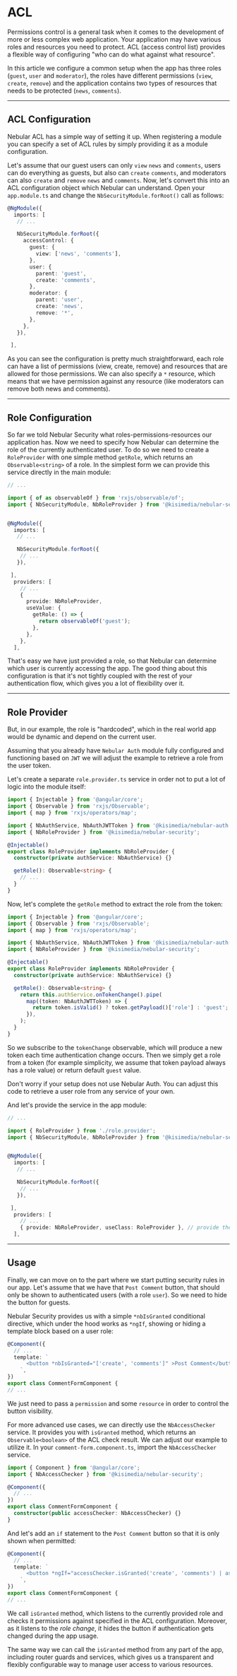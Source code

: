 # ACL

Permissions control is a general task when it comes to the development of more or less complex web application. Your application may have various roles and resources you need to protect.
ACL (access control list) provides a flexible way of configuring "who can do what against what resource".

In this article we configure a common setup when the app has three roles (`guest`, `user` and `moderator`), the roles have different permissions (`view`, `create`, `remove`)
and the application contains two types of resources that needs to be protected (`news`, `comments`).

<hr>

## ACL Configuration

Nebular ACL has a simple way of setting it up. When registering a module you can specify a set of ACL rules by simply providing it as a module configuration.

Let's assume that our guest users can only `view` `news` and `comments`, users can do everything as guests, but also can `create` `comments`, and moderators can also `create` and `remove` `news` and `comments`.
Now, let's convert this into an ACL configuration object which Nebular can understand. Open your `app.module.ts` and change the `NbSecurityModule.forRoot()` call as follows:

```ts
@NgModule({
  imports: [
   // ...

   NbSecurityModule.forRoot({
     accessControl: {
       guest: {
         view: ['news', 'comments'],
       },
       user: {
         parent: 'guest',
         create: 'comments',
       },
       moderator: {
         parent: 'user',
         create: 'news',
         remove: '*',
       },
     },
   }),

 ],

```

As you can see the configuration is pretty much straightforward, each role can have a list of permissions (view, create, remove) and resources that are allowed for those permissions. We can also specify a `*` resource,
which means that we have permission against any resource (like moderators can remove both news and comments).

<hr>

## Role Configuration

So far we told Nebular Security what roles-permissions-resources our application has. Now we need to specify how Nebular can determine the role of the currently authenticated user.
To do so we need to create a `RoleProvider` with one simple method `getRole`, which returns an `Observable<string>` of a role.
In the simplest form we can provide this service directly in the main module:

```ts
// ...

import { of as observableOf } from 'rxjs/observable/of';
import { NbSecurityModule, NbRoleProvider } from '@kisimedia/nebular-security';


@NgModule({
  imports: [
   // ...

   NbSecurityModule.forRoot({
    // ...
   }),

 ],
  providers: [
    // ...
    {
      provide: NbRoleProvider,
      useValue: {
        getRole: () => {
          return observableOf('guest');
        },
      },
    },
  ],
```

That's easy we have just provided a role, so that Nebular can determine which user is currently accessing the app.
The good thing about this configuration is that it's not tightly coupled with the rest of your authentication flow, which gives you a lot of flexibility over it.

<hr>

## Role Provider

But, in our example, the role is "hardcoded", which in the real world app would be dynamic and depend on the current user.

Assuming that you already have `Nebular Auth` module fully configured and functioning based on `JWT` we will adjust the example to retrieve a role from the user token.

Let's create a separate `role.provider.ts` service in order not to put a lot of logic into the module itself:

```typescript
import { Injectable } from '@angular/core';
import { Observable } from 'rxjs/Observable';
import { map } from 'rxjs/operators/map';

import { NbAuthService, NbAuthJWTToken } from '@kisimedia/nebular-auth';
import { NbRoleProvider } from '@kisimedia/nebular-security';

@Injectable()
export class RoleProvider implements NbRoleProvider {
  constructor(private authService: NbAuthService) {}

  getRole(): Observable<string> {
    // ...
  }
}
```

Now, let's complete the `getRole` method to extract the role from the token:

```typescript
import { Injectable } from '@angular/core';
import { Observable } from 'rxjs/Observable';
import { map } from 'rxjs/operators/map';

import { NbAuthService, NbAuthJWTToken } from '@kisimedia/nebular-auth';
import { NbRoleProvider } from '@kisimedia/nebular-security';

@Injectable()
export class RoleProvider implements NbRoleProvider {
  constructor(private authService: NbAuthService) {}

  getRole(): Observable<string> {
    return this.authService.onTokenChange().pipe(
      map((token: NbAuthJWTToken) => {
        return token.isValid() ? token.getPayload()['role'] : 'guest';
      }),
    );
  }
}
```

So we subscribe to the `tokenChange` observable, which will produce a new token each time authentication change occurs.
Then we simply get a role from a token (for example simplicity, we assume that token payload always has a role value) or return default `guest` value.

Don't worry if your setup does not use Nebular Auth. You can adjust this code to retrieve a user role from any service of your own.

And let's provide the service in the app module:

```typescript
// ...

import { RoleProvider } from './role.provider';
import { NbSecurityModule, NbRoleProvider } from '@kisimedia/nebular-security';


@NgModule({
  imports: [
   // ...

   NbSecurityModule.forRoot({
    // ...
   }),

 ],
  providers: [
    // ...
    { provide: NbRoleProvider, useClass: RoleProvider }, // provide the class
  ],
```

<hr>

## Usage

Finally, we can move on to the part where we start putting security rules in our app. Let's assume that we have that `Post Comment` button, that should only be shown to authenticated users (with a role `user`).
So we need to hide the button for guests.

Nebular Security provides us with a simple `*nbIsGranted` conditional directive, which under the hood works as `*ngIf`, showing or hiding a template block based on a user role:

```typescript
@Component({
  // ...
  template: `
      <button *nbIsGranted="['create', 'comments']" >Post Comment</button>
    `,
})
export class CommentFormComponent {
// ...
```

We just need to pass a `permission` and some `resource` in order to control the button visibility.

For more advanced use cases, we can directly use the `NbAccessChecker` service. It provides you with `isGranted` method, which returns an `Observable<boolean>` of the ACL check result.
We can adjust our example to utilize it. In your `comment-form.component.ts`, import the `NbAccessChecker` service.

```typescript
import { Component } from '@angular/core';
import { NbAccessChecker } from '@kisimedia/nebular-security';

@Component({
  // ...
})
export class CommentFormComponent {
  constructor(public accessChecker: NbAccessChecker) {}
}
```

And let's add an `if` statement to the `Post Comment` button so that it is only shown when permitted:

```typescript
@Component({
  // ...
  template: `
      <button *ngIf="accessChecker.isGranted('create', 'comments') | async" >Post Comment</button>
    `,
})
export class CommentFormComponent {
// ...
```

We call `isGranted` method, which listens to the currently provided role and checks it permissions against specified in the ACL configuration.
Moreover, as it listens to the _role change_, it hides the button if authentication gets changed during the app usage.

The same way we can call the `isGranted` method from any part of the app, including router guards and services, which gives us a transparent and flexibly configurable way to manage user access to various resources.
